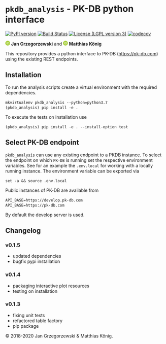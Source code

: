 # `pkdb_analysis` - PK-DB python interface
[![PyPI version](https://badge.fury.io/py/pkdb-analysis.svg)](https://badge.fury.io/py/pkdb-analysis)
[![Build Status](https://travis-ci.org/matthiaskoenig/pkdb_analysis.svg?branch=develop)](https://travis-ci.org/matthiaskoenig/pkdb_analysis)
[![License (LGPL version 3)](https://img.shields.io/badge/license-LGPLv3.0-blue.svg?style=flat-square)](http://opensource.org/licenses/LGPL-3.0)
[![codecov](https://codecov.io/gh/matthiaskoenig/pkdb_analysis/branch/develop/graph/badge.svg)](https://codecov.io/gh/matthiaskoenig/pkdb_analysis)

<b><a href="https://orcid.org/0000-0002-4588-4925" title="0000-0002-4588-4925"><img src="./docs/images/orcid.png" height="15"/></a> Jan Grzegorzewski</b>
and
<b><a href="https://orcid.org/0000-0003-1725-179X" title="https://orcid.org/0000-0003-1725-179X"><img src="./docs/images/orcid.png" height="15" width="15"/></a> Matthias König</b>

This repository provides a python interface to PK-DB (https://pk-db.com) using the existing REST endpoints.

## Installation
To run the analysis scripts create a virtual environment with the required dependencies.
```
mkvirtualenv pkdb_analysis --python=python3.7
(pkdb_analysis) pip install -e .
```
To execute the tests on installation use
```
(pkdb_analysis) pip install -e . --install-option test
```

## Select PK-DB endpoint
`pkdb_analysis` can use any existing endpoint to a PKDB instance. 
To select the endpoint on which `PK-DB` is running set the respective environment variables. See for an example the `.env.local` for working with a locally running instance.
The environment variable can be exported via
```
set -a && source .env.local
```
Public instances of PK-DB are available from 
```
API_BASE=https://develop.pk-db.com
API_BASE=https://pk-db.com
``` 
By default the develop server is used.

## Changelog

### v0.1.5
* updated dependencies
* bugfix pypi installation

### v0.1.4
* packaging interactive plot resources
* testing on installation

### v0.1.3
* fixing unit tests
* refactored table factory
* pip package

&copy; 2018-2020 Jan Grzegorzewski & Matthias König.